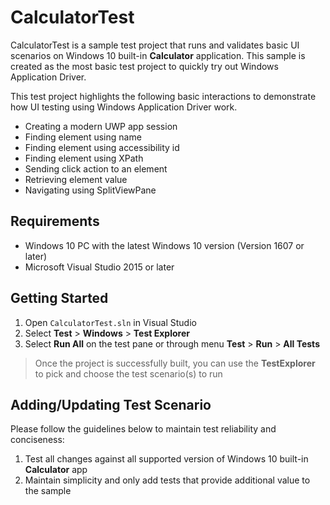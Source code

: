 # CalculatorTest

CalculatorTest is a sample test project that runs and validates basic UI scenarios on Windows 10 built-in **Calculator** application. This sample is created as the most basic test project to quickly try out Windows Application Driver.

This test project highlights the following basic interactions to demonstrate how UI testing using Windows Application Driver work.
- Creating a modern UWP app session
- Finding element using name
- Finding element using accessibility id
- Finding element using XPath
- Sending click action to an element
- Retrieving element value
- Navigating using SplitViewPane


## Requirements

- Windows 10 PC with the latest Windows 10 version (Version 1607 or later)
- Microsoft Visual Studio 2015 or later


## Getting Started

1. Open `CalculatorTest.sln` in Visual Studio
2. Select **Test** > **Windows** > **Test Explorer**
3. Select **Run All** on the test pane or through menu **Test** > **Run** > **All Tests**

> Once the project is successfully built, you can use the **TestExplorer** to pick and choose the test scenario(s) to run


## Adding/Updating Test Scenario

Please follow the guidelines below to maintain test reliability and conciseness:
1. Test all changes against all supported version of Windows 10 built-in **Calculator** app
2. Maintain simplicity and only add tests that provide additional value to the sample
